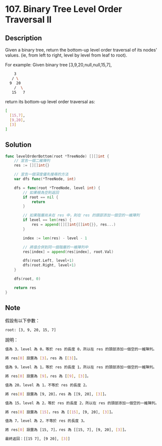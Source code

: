 # 107. Binary Tree Level Order Traversal II

## Description

Given a binary tree, return the bottom-up level order traversal of its nodes' values. (ie, from left to right, level by level from leaf to root).

For example:
Given binary tree [3,9,20,null,null,15,7],

```BASH
    3
   / \
  9  20
    /  \
   15   7
```

return its bottom-up level order traversal as:

```BASH
[
  [15,7],
  [9,20],
  [3]
]
```

## Solution

```GO
func levelOrderBottom(root *TreeNode) [][]int {
	// 宣告一個二維陣列
	res := [][]int{}

	// 宣告一個深度優先搜尋的方法
	var dfs func(*TreeNode, int)

	dfs = func(root *TreeNode, level int) {
		// 如果根為空則返回
		if root == nil {
			return
		}

		// 如果階層尚未在 res 中，則在 res 的頭部添加一個空的一維陣列
		if level == len(res) {
			res = append([][]int{[]int{}}, res...)
		}

		index := len(res) - level - 1

		// 將值合併到同一個階層的一維陣列中
		res[index] = append(res[index], root.Val)

		dfs(root.Left, level+1)
		dfs(root.Right, level+1)
	}

	dfs(root, 0)

	return res
}
```

## Note

假設有以下參數：

```BASH
root: [3, 9, 20, 15, 7]
```

說明：

```BASH
值為 3，level 為 0，等於 res 的長度 0，所以在 res 的頭部添加一個空的一維陣列。

將 res[0] 設置為 [3]，res 為 [[3]]。

值為 9，level 為 1，等於 res 的長度 1，所以在 res 的頭部添加一個空的一維陣列。

將 res[0] 設置為 [9]，res 為 [[9], [3]]。

值為 20，level 為 1，不等於 res 的長度 2。

將 res[0] 設置為 [9, 20]，res 為 [[9, 20], [3]]。

值為 15，level 為 2，等於 res 的長度 2，所以在 res 的頭部添加一個空的一維陣列。

將 res[0] 設置為 [15]，res 為 [[15], [9, 20], [3]]。

值為 7，level 為 2，不等於 res 的長度 3。

將 res[0] 設置為 [15, 7]，res 為 [[15, 7], [9, 20], [3]]。

最終返回：[[15 7], [9 20], [3]]
```
